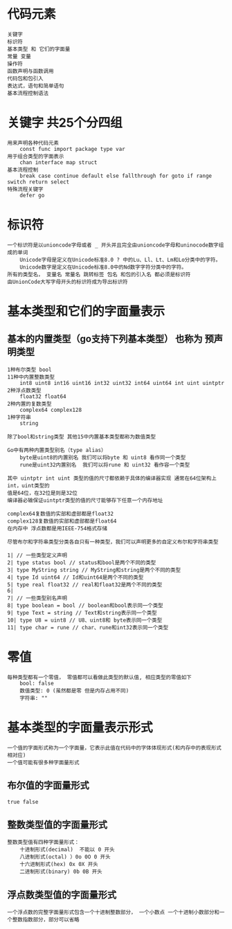 # 代码元素
    关键字
    标识符
    基本类型 和 它们的字面量
    常量 变量
    操作符
    函数声明与函数调用
    代码包和包引入
    表达式，语句和简单语句
    基本流程控制语法

# 关键字 共25个分四组
    用来声明各种代码元素
        const func import package type var
    用于组合类型的字面表示
        chan interface map struct
    基本流程控制
        break case continue default else fallthrough for goto if range switch return select 
    特殊流程关键字
        defer go            


# 标识符
    一个标识符是以unioncode字母或者 _ 开头并且完全由unioncode字母和uninocode数字组成的单词
        Unicode字母是定义在Unicode标准8.0 ? 中的Lu、Ll、Lt、Lm和Lo分类中的字符。
        Unicode数字是定义在Unicode标准8.0中的Nd数字字符分类中的字符。
    所有的类型名， 变量名 常量名 跳转标签 包名 和包的引入名 都必须是标识符
    由UnionCode大写字母开头的标识符成为导出标识符    

# 基本类型和它们的字面量表示
## 基本的内置类型（go支持下列基本类型） 也称为 预声明类型
    1种布尔类型 bool
    11种中内置整数类型
        int8 uint8 int16 uint16 int32 uint32 int64 uint64 int uint uintptr
    2种浮点数类型
        float32 float64
    2种内置的复数类型
        complex64 complex128
    1种字符串
        string
    
    除了bool和string类型 其他15中内置基本类型都称为数值类型
    
    Go中有两种内置类型别名（type alias）
        byte是uint8的内置别名 我们可以将byte 和 uint8 看作同一个类型
        rune是uint32内置别名  我们可以将rune 和 uint32 看作容一个类型
    
    其中 uintptr int uint 类型的值的尺寸都依赖于具体的编译器实现 通常在64位架构上 int，uint类型的
    值是64位，在32位是则是32位     
    编译器必输保证uintptr类型的值的尺寸能够存下任意一个内存地址
     
    complex64复数值的实部和虚部都是float32 
    complex128复数值的实部和虚部都是float64
    在内存中 浮点数都是用IEEE-754格式存储
    
    尽管布尔和字符串类型分类各自只有一种类型，我们可以声明更多的自定义布尔和字符串类型

    1| // 一些类型定义声明
    2| type status bool // status和bool是两个不同的类型
    3| type MyString string // MyString和string是两个不同的类型
    4| type Id uint64 // Id和uint64是两个不同的类型
    5| type real float32 // real和float32是两个不同的类型
    6|
    7| // 一些类型别名声明
    8| type boolean = bool // boolean和bool表示同一个类型
    9| type Text = string // Text和string表示同一个类型
    10| type U8 = uint8 // U8、uint8和 byte表示同一个类型
    11| type char = rune // char、rune和int32表示同一个类型

# 零值
    每种类型都有一个零值， 零值都可以看做此类型的默认值, 相应类型的零值如下
        bool: false
        数值类型: 0 (虽然都是零 但是内存占用不同)
        字符串: ""

# 基本类型的字面量表示形式
    一个值的字面形式称为一个字面量，它表示此值在代码中的字体体现形式(和内存中的表现形式相对应)
    一个值可能有很多种字面量形式
## 布尔值的字面量形式
    true false
## 整数类型值的字面量形式
    整数类型值有四种字面量形式：
        十进制形式(decimal)  不能以 0 开头
        八进制形式(octal) ）0o 0O 0 开头
        十六进制形式(hex) 0x 0X 开头
        二进制形式(binary) 0b 0B 开头
##  浮点数类型值的字面量形式
    一个浮点数的完整字面量形式包含一个十进制整数部分， 一个小数点 一个十进制小数部分和一个整数指数部分，部分可以省略













